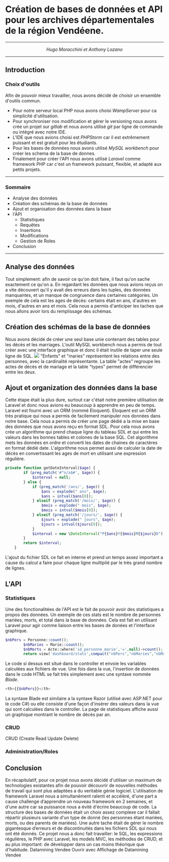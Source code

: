# Création de bases de données et API pour les archives départementales de la région Vendéene.

---
$$Hugo~Moracchini~et~Anthony~Lozano $$

---

## Introduction
### Choix d'outils
Afin de pouvoir mieux travailler,  nous avons décidé de choisir un ensemble d'outils commun. 

* Pour notre serveur local PHP nous avons choisi *WampServer* pour ca simplicité d'utilisation.
* Pour synchroniser nos modification et gérer le versioning nous avons crée un projet sur *gitlab* et nous avons utilisé *git* par ligne de commande ou intégré avec notre IDE.
* L'IDE que nous avions choisi est *PHPStorm* car il est extrêmement puissant et est gratuit pour les étudiants.
* Pour les bases de données nous avons utilisé *MySQL workbench* pour créer les schema de la base de donnes.
* Finalement pour créer l'API nous avons utilisé *Laravel* comme framework PHP car c'est un framework puissant, flexible, et adapté aux petits projets.

---
### Sommaire
* Analyse des données
* Création des schémas de la base de données
* Ajout et organisation des données dans la base
* l'API
	* Statistiques
	* Requêtes
	* Insertions
	* Modifications
	* Gestion de Roles
* Conclusion

---
 
## Analyse des données
Tout simplement: afin de savoir ce qu'on doit faire, il faut qu'on sache exactement ce qu'on a. En regardant les données que nous avions reçus on a vite découvert qu'il y avait des erreurs dans les tuples, des données manquantes, et un manque de congruence dans certaines catégories. Un exemple de cela est les ages de décès: certains était en ans, d'autres en mois, d'autres en ans et mois. Cela nous a permis d'anticiper les taches que nous allons avoir lors du remplissage des schémas.

## Création des schémas de la base de données
Nous avons décidé de créer une seul base unie contenant des tables pour les décès et les marriages. L'outil MySQL workbench nous a permis de tout créer avec une interface graphique et donc il était inutile de taper une seule ligne de SQL.
<img src="https://i.imgur.com/N1exGLC.png">
"Enfants" et "maries" représentent les relations entre des personnes, avec la cardinalité représentante. La table "actes" regroupe les actes de décès et de mariage et la table "types" permet de différencier entre les deux.

## Ajout et organization des données dans la base
Cette étape était la plus dure, surtout car c'était notre première utilisation de Laravel et donc nous avions eu beaucoup à apprendre en peu de temps. Laravel est fourni avec un ORM (nommé Eloquent). Eloquent est un ORM très pratique qui nous a permis de facilement manipuler nos données dans notre base. Cela nous a permis de créer une page dédié a la mise en base des données que nous avons reçu en format SDL. Pour cela nous avons crée un algorithme qui prend chaque ligne du tableau SDL et qui entre les valeurs dans les bonnes tables et colones de la base SQL. Cet algorithme mets les données en ordre et converti les dates de chaines de caractères en format dédié date. L'algorithme nous permet aussi de calculer la date de décès en convertissant les ages de mort en utilisant une expression régulière. 
``` PHP
private function getDateInterval($age) {
        if (preg_match('#^n/a$#', $age)) {
            $interval = null;
        } else {
            if (preg_match('/ans/', $age)) {
                $ans = explode(" ans", $age);
                $ans = intval($ans[0]);
            } elseif (preg_match('/mois/', $age)) {
                $mois = explode(" mois", $age);
                $mois = intval($mois[0]);
            } elseif (preg_match('/jours/', $age)) {
                $jours = explode(" jours", $age);
                $jours = intval($jours[0]);
            }
            $interval = new \DateInterval("P{$ans}Y{$mois}M{$jours}D");
        }
        return $interval;
    }
```
L'ajout du fichier SDL ce fait en interne et prend un temps assez important a cause du calcul a faire pour chaque ligne multiplié par le très grand nombre de lignes.

## L'API
### Statistiques
Une des fonctionalitées de l'API est le fait de pouvoir avoir des statistiques a propos des données. Un exemple de ces stats est le nombre de personnes mariées, morts, et total dans la base de données. Cela est fait en utilisant Laravel pour agir comme liaison entre les bases de donées et l'interface graphique. 
``` PHP
$nbPers = Personne::count();
        $nbMaries = Marie::count();
        $nbMorts = Acte::where('id_personne_marie','=',null)->count();
        return view('dashboard/stats',compact("nbPers","nbMaries","nbMorts"));
```
Le code si dessus est situé dans le controller et envoie les variables calculées aux fichiers de vue. Une fois dans la vue, l'insertion de données dans le code HTML se fait très simplement avec une syntaxe nommée *Blade*.
``` PHP
<th>{{$nbPers}}</th>
```
La syntaxe Blade est similaire a la syntaxe Razor (utilisé avec ASP.NET pour le code C#) ou elle consiste d'une façon d'insérer des valeurs dans la vue qui sont calculées dans le controller. La page de statistiques affiche aussi un graphique montrant le nombre de décès par an.

### CRUD
CRUD (Create Read Update Delete)

### Administration/Roles

## Conclusion
En récapitulatif, pour ce projet nous avons décidé d'utiliser un maximum de technologies existantes afin de pouvoir découvrir de nouvelles méthodes de travail qui sont plus adaptées a du veritable génie logiciel. L'utilisation de framework Laravel nous a simultanément ralenti et accéléré, d'une part a cause challenge d’apprendre un nouveau framework en 2 semaines, et d'une autre car sa puissance nous a évité d'écrire beaucoup de code. La structure des bases de données était un choix assez complexe car il fallait répartir plusieurs variante d'un type de donné (les personnes étant mariées, morts, ou des parents de mariées). Une autre tache était de gérer le nombre gigantesque d’erreurs et de discontinuités dans les fichiers SDL qui nous ont été donnés. Ce projet nous a donc fait travailler: le SQL, les expressions régulières, le PHP avec Laravel, les models MVC, les méthodes de CRUD, et au plus important: de développer dans un cas moins théorique que d'habitude.
Datamining Vendee
Ouvrir avec
Affichage de Datamining Vendee